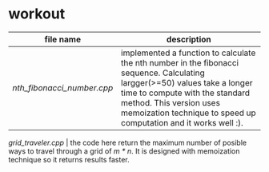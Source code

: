 # workout


file name | description
--- | ---
_nth_fibonacci_number.cpp_ | implemented a function to calculate the nth number in the fibonacci sequence. Calculating largger(>=50) values take a longer time to compute with the standard method. This version uses memoization technique to speed up computation and it works well :).

_grid_traveler.cpp_ | the code here return the maximum number of posible ways to travel through a grid of _m * n_. It is designed with memoization technique so it returns results faster.

